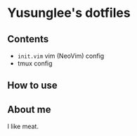 # Yusunglee's dotfiles

## Contents

- `init.vim` vim (NeoVim) config
- tmux config

## How to use

## About me

I like meat.



